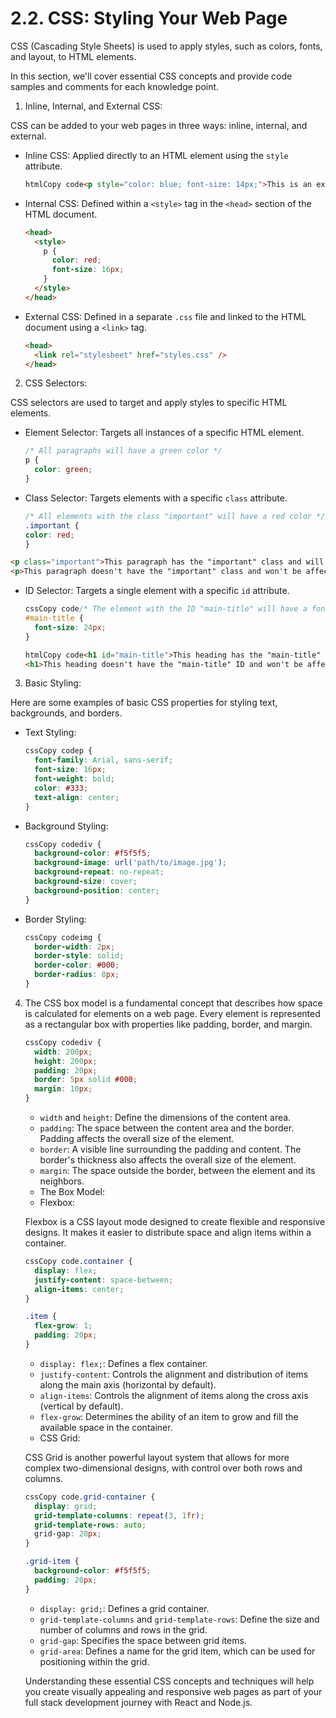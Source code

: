 # 2.2. CSS: Styling Your Web Page

CSS (Cascading Style Sheets) is used to apply styles, such as colors, fonts, and layout, to HTML elements.

In this section, we'll cover essential CSS concepts and provide code samples and comments for each knowledge point.

1. Inline, Internal, and External CSS:

CSS can be added to your web pages in three ways: inline, internal, and external.

*   Inline CSS: Applied directly to an HTML element using the `style` attribute.

    ```html
    htmlCopy code<p style="color: blue; font-size: 14px;">This is an example of inline CSS.</p>
    ```
*   Internal CSS: Defined within a `<style>` tag in the `<head>` section of the HTML document.

    ```html
    <head>
      <style>
        p {
          color: red;
          font-size: 16px;
        }
      </style>
    </head>
    ```
*   External CSS: Defined in a separate `.css` file and linked to the HTML document using a `<link>` tag.

    ```html
    <head>
      <link rel="stylesheet" href="styles.css" />
    </head>
    ```

2. CSS Selectors:

CSS selectors are used to target and apply styles to specific HTML elements.

*   Element Selector: Targets all instances of a specific HTML element.

    ```css
    /* All paragraphs will have a green color */
    p {
      color: green;
    }
    ```
*   Class Selector: Targets elements with a specific `class` attribute.

    ```css
    /* All elements with the class "important" will have a red color */
    .important {
    color: red;
    }
    ```

```html
<p class="important">This paragraph has the "important" class and will be red.</p>
<p>This paragraph doesn't have the "important" class and won't be affected.</p>
```

*   ID Selector: Targets a single element with a specific `id` attribute.

    ```css
    cssCopy code/* The element with the ID "main-title" will have a font size of 24px */
    #main-title {
      font-size: 24px;
    }
    ```

    ```html
    htmlCopy code<h1 id="main-title">This heading has the "main-title" ID and will have a font size of 24px.</h1>
    <h1>This heading doesn't have the "main-title" ID and won't be affected.</h1>
    ```

3. Basic Styling:

Here are some examples of basic CSS properties for styling text, backgrounds, and borders.

*   Text Styling:

    ```css
    cssCopy codep {
      font-family: Arial, sans-serif;
      font-size: 16px;
      font-weight: bold;
      color: #333;
      text-align: center;
    }
    ```
*   Background Styling:

    ```css
    cssCopy codediv {
      background-color: #f5f5f5;
      background-image: url('path/to/image.jpg');
      background-repeat: no-repeat;
      background-size: cover;
      background-position: center;
    }
    ```
*   Border Styling:

    ```css
    cssCopy codeimg {
      border-width: 2px;
      border-style: solid;
      border-color: #000;
      border-radius: 8px;
    }
    ```

4.  The CSS box model is a fundamental concept that describes how space is calculated for elements on a web page. Every element is represented as a rectangular box with properties like padding, border, and margin.

    ```css
    cssCopy codediv {
      width: 200px;
      height: 200px;
      padding: 20px;
      border: 5px solid #000;
      margin: 10px;
    }
    ```

    * `width` and `height`: Define the dimensions of the content area.
    * `padding`: The space between the content area and the border. Padding affects the overall size of the element.
    * `border`: A visible line surrounding the padding and content. The border's thickness also affects the overall size of the element.
    * `margin`: The space outside the border, between the element and its neighbors.
    * The Box Model:
    * Flexbox:

    Flexbox is a CSS layout mode designed to create flexible and responsive designs. It makes it easier to distribute space and align items within a container.

    ```css
    cssCopy code.container {
      display: flex;
      justify-content: space-between;
      align-items: center;
    }

    .item {
      flex-grow: 1;
      padding: 20px;
    }
    ```

    * `display: flex;`: Defines a flex container.
    * `justify-content`: Controls the alignment and distribution of items along the main axis (horizontal by default).
    * `align-items`: Controls the alignment of items along the cross axis (vertical by default).
    * `flex-grow`: Determines the ability of an item to grow and fill the available space in the container.
    * CSS Grid:

    CSS Grid is another powerful layout system that allows for more complex two-dimensional designs, with control over both rows and columns.

    ```css
    cssCopy code.grid-container {
      display: grid;
      grid-template-columns: repeat(3, 1fr);
      grid-template-rows: auto;
      grid-gap: 20px;
    }

    .grid-item {
      background-color: #f5f5f5;
      padding: 20px;
    }
    ```

    * `display: grid;`: Defines a grid container.
    * `grid-template-columns` and `grid-template-rows`: Define the size and number of columns and rows in the grid.
    * `grid-gap`: Specifies the space between grid items.
    * `grid-area`: Defines a name for the grid item, which can be used for positioning within the grid.

    Understanding these essential CSS concepts and techniques will help you create visually appealing and responsive web pages as part of your full stack development journey with React and Node.js.
